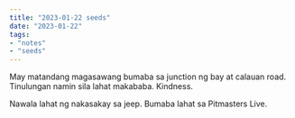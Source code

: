 ```yaml
---
title: "2023-01-22 seeds"
date: "2023-01-22"
tags:
- "notes"
- "seeds"
---
```


May matandang magasawang bumaba sa junction ng bay at calauan road. Tinulungan namin sila lahat makababa. Kindness.

Nawala lahat ng nakasakay sa jeep. Bumaba lahat sa Pitmasters Live.